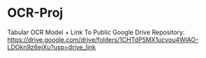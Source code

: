 # OCR-Proj
Tabular OCR Model +
Link To Public Google Drive Repository: https://drive.google.com/drive/folders/1CHTdP5MX1ucyou4WlAO-LDOkn9z6ejXu?usp=drive_link
